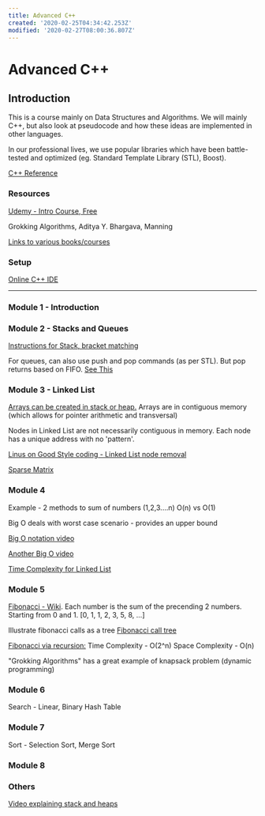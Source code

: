 ```yaml
---
title: Advanced C++
created: '2020-02-25T04:34:42.253Z'
modified: '2020-02-27T08:00:36.807Z'
---
```


# Advanced C++

## Introduction

This is a course mainly on Data Structures and Algorithms. We will mainly C++, but also look at pseudocode and how these ideas are implemented in other languages.

In our professional lives, we use popular libraries which have been battle-tested and optimized (eg. Standard Template Library (STL), Boost). 

[C++ Reference](http://www.cplusplus.com/)

### Resources

[Udemy - Intro Course, Free](https://www.udemy.com/course/introduction-to-algorithms-and-data-structures-in-c/?LSNPUBID=JVFxdTr9V80&ranEAID=JVFxdTr9V80&ranMID=39197&ranSiteID=JVFxdTr9V80-QNEURc8Rd6BqCYC1bd8oTw)

Grokking Algorithms, Aditya Y. Bhargava, Manning

[Links to various books/courses](https://dev.to/javinpaul/top-10-free-books-and-courses-to-learn-data-structure-and-algorithms-in-2019-30gl)

### Setup
[Online C++ IDE](https://www.onlinegdb.com/online_c++_compiler)

---

### Module 1 - Introduction

### Module 2 - Stacks and Queues
[Instructions for Stack, bracket matching](https://www.geeksforgeeks.org/check-for-balanced-parentheses-in-an-expression/)

For queues, can also use push and pop commands (as per STL). But pop returns based on FIFO. [See This](http://www.cplusplus.com/reference/queue/queue/)

### Module 3 - Linked List
[Arrays can be created in stack or heap.](https://stackoverflow.com/questions/1598397/creating-array-of-objects-on-the-stack-and-heap) Arrays are in contiguous memory (which allows for pointer arithmetic and transversal)

Nodes in Linked List are not necessarily contiguous in memory. Each node has a unique address with no 'pattern'.

[Linus on Good Style coding - Linked List node removal](https://medium.com/@bartobri/applying-the-linus-tarvolds-good-taste-coding-requirement-99749f37684a)

[Sparse Matrix](https://www.geeksforgeeks.org/sparse-matrix-representation/)

### Module 4

Example - 2 methods to sum of numbers (1,2,3....n)
O(n) vs O(1)

Big O deals with worst case scenario - provides an upper bound

[Big O notation video](https://www.youtube.com/watch?v=D6xkbGLQesk)

[Another Big O video](https://www.youtube.com/watch?v=kS_gr2_-ws8)

[Time Complexity for Linked List](https://en.wikipedia.org/wiki/Linked_list)

### Module 5

[Fibonacci - Wiki](https://en.wikipedia.org/wiki/Fibonacci_number). Each number is the sum of the precending 2 numbers. Starting from 0 and 1.
[0, 1, 1, 2, 3, 5, 8, ...]

Illustrate fibonacci calls as a tree
[Fibonacci call tree](https://www.geeksforgeeks.org/program-for-nth-fibonacci-number/)

[Fibonacci via recursion:](https://medium.com/@syedtousifahmed/fibonacci-iterative-vs-recursive-5182d7783055)
Time Complexity - O(2^n)
Space Complexity - O(n)

"Grokking Algorithms" has a great example of knapsack problem (dynamic programming)

### Module 6

Search - Linear, Binary
Hash Table

### Module 7

Sort - Selection Sort, Merge Sort

### Module 8

### Others

[Video explaining stack and heaps](https://www.youtube.com/watch?v=_8-ht2AKyH4)

